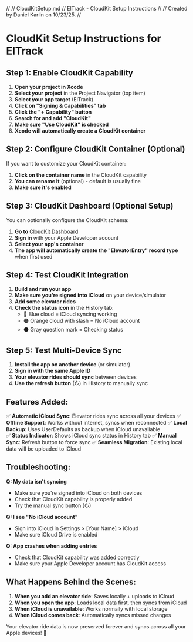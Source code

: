 //
//  CloudKitSetup.md
//  ElTrack - CloudKit Setup Instructions
//
//  Created by Daniel Karlin on 10/23/25.
//

# CloudKit Setup Instructions for ElTrack

## Step 1: Enable CloudKit Capability

1. **Open your project in Xcode**
2. **Select your project** in the Project Navigator (top item)
3. **Select your app target** (ElTrack)
4. **Click on "Signing & Capabilities" tab**
5. **Click the "+ Capability" button**
6. **Search for and add "CloudKit"**
7. **Make sure "Use CloudKit" is checked**
8. **Xcode will automatically create a CloudKit container**

## Step 2: Configure CloudKit Container (Optional)

If you want to customize your CloudKit container:

1. **Click on the container name** in the CloudKit capability
2. **You can rename it** (optional) - default is usually fine
3. **Make sure it's enabled**

## Step 3: CloudKit Dashboard (Optional Setup)

You can optionally configure the CloudKit schema:

1. **Go to** [CloudKit Dashboard](https://icloud.developer.apple.com/)
2. **Sign in** with your Apple Developer account
3. **Select your app's container**
4. **The app will automatically create the "ElevatorEntry" record type** when first used

## Step 4: Test CloudKit Integration

1. **Build and run your app**
2. **Make sure you're signed into iCloud** on your device/simulator
3. **Add some elevator rides**
4. **Check the status icon** in the History tab:
   - 🔵 Blue cloud = iCloud syncing working
   - 🟠 Orange cloud with slash = No iCloud account
   - ⚫ Gray question mark = Checking status

## Step 5: Test Multi-Device Sync

1. **Install the app on another device** (or simulator)
2. **Sign in with the same Apple ID**
3. **Your elevator rides should sync** between devices
4. **Use the refresh button** (↻) in History to manually sync

## Features Added:

✅ **Automatic iCloud Sync**: Elevator rides sync across all your devices
✅ **Offline Support**: Works without internet, syncs when reconnected
✅ **Local Backup**: Uses UserDefaults as backup when iCloud unavailable  
✅ **Status Indicator**: Shows iCloud sync status in History tab
✅ **Manual Sync**: Refresh button to force sync
✅ **Seamless Migration**: Existing local data will be uploaded to iCloud

## Troubleshooting:

**Q: My data isn't syncing**
- Make sure you're signed into iCloud on both devices
- Check that CloudKit capability is properly added
- Try the manual sync button (↻)

**Q: I see "No iCloud account"**
- Sign into iCloud in Settings > [Your Name] > iCloud
- Make sure iCloud Drive is enabled

**Q: App crashes when adding entries**
- Check that CloudKit capability was added correctly
- Make sure your Apple Developer account has CloudKit access

## What Happens Behind the Scenes:

1. **When you add an elevator ride**: Saves locally + uploads to iCloud
2. **When you open the app**: Loads local data first, then syncs from iCloud
3. **When iCloud is unavailable**: Works normally with local storage
4. **When iCloud comes back**: Automatically syncs missed changes

Your elevator ride data is now preserved forever and syncs across all your Apple devices! 🎉